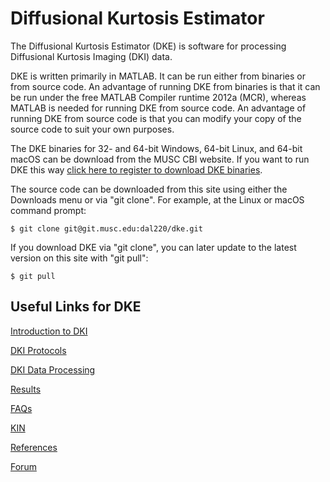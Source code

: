 # Diffusional Kurtosis Estimator
The Diffusional Kurtosis Estimator (DKE) is software for processing 
Diffusional Kurtosis Imaging (DKI) data. 

DKE is written primarily in MATLAB. It can be run either from binaries or from 
source code. An advantage of running DKE from binaries is that it can be run 
under the free MATLAB Compiler runtime 2012a (MCR), whereas MATLAB is needed 
for running DKE from source code. An advantage of running DKE from source code 
is that you can modify your copy of the source code to suit your own purposes.

The DKE binaries for 32- and 64-bit Windows, 64-bit Linux, and 64-bit macOS 
can be download from the MUSC CBI website. If you want to run DKE this way 
[click here to register to download DKE binaries](http://academicdepartments.musc.edu/cbi/dki/dke-swreg.html).

The source code can be downloaded from this site using either the Downloads menu 
or via "git clone". For example, at the Linux or macOS command prompt:
```
$ git clone git@git.musc.edu:dal220/dke.git
```
If you download DKE via "git clone", you can later update to the latest 
version on this site with "git pull":
```
$ git pull
```

## Useful Links for DKE
[Introduction to DKI](http://academicdepartments.musc.edu/cbi/dki/index.html)

[DKI Protocols](http://academicdepartments.musc.edu/cbi/dki/protocols.html)

[DKI Data Processing](http://academicdepartments.musc.edu/cbi/dki/dke.html)

[Results](http://academicdepartments.musc.edu/cbi/dki/results.html)

[FAQs](http://academicdepartments.musc.edu/cbi/dki/faq.html)

[KIN](http://academicdepartments.musc.edu/cbi/dki/kin.html)

[References](http://academicdepartments.musc.edu/cbi/dki/references.html)

[Forum](https://www.nitrc.org/forum/?group_id=652)
